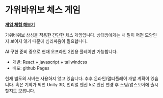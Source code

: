 # 가위바위보 체스 게임

**[게임 체험 해보기](https://kwonwonpyo.github.io/rps-chess/)**

가위바위보 상성을 적용한 간단한 체스 게임입니다.
상대방에게는 내 말이 어떤 모양인지 보이지 않기 때문에 심리싸움이 필요합니다.

AI 구현 준비 중으로 현재 오프라인 2인용 플레이만 가능합니다.

- 개발: React + javascript + tailwindcss
- 배포: github Pages

현재 별도의 서버는 사용하지 않고 있습니다. 추후 온라인/멀티플레이 개발 계획이 있습니다.
혹은 기회가 되면 Unity 3D, 언리얼 엔진 5로 엔진 변경 후 스팀/앱스토어에 출시할지도 모릅니다.
